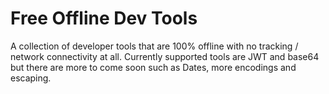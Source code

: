 # Free Offline Dev Tools

A collection of developer tools that are 100% offline with no tracking / network connectivity at all. Currently 
supported tools are JWT and base64 but there are more to come soon such as Dates, more encodings and escaping. 
